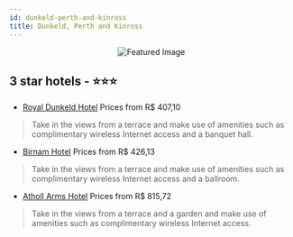 ```yaml
---
id: dunkeld-perth-and-kinross
title: Dunkeld, Perth and Kinross
---
```


<center><img src="https://i.travelapi.com/hotels/3000000/2550000/2541800/2541740/88980be8_z.jpg" alt="Featured Image" /></center>


##  3 star hotels - ⭐️⭐️⭐️

-    [Royal Dunkeld Hotel](https://us.hurb.com/hotels/dunkeld/royal-dunkeld-hotel-JNP-JP819303?cmp=18055) Prices from R$ 407,10
   > Take in the views from a terrace and make use of amenities such as complimentary wireless Internet access and a banquet hall.
-    [Birnam Hotel](https://us.hurb.com/hotels/dunkeld/birnam-hotel-JNP-JP00516V?cmp=18055) Prices from R$ 426,13
   > Take in the views from a terrace and make use of amenities such as complimentary wireless Internet access and a ballroom.
-    [Atholl Arms Hotel](https://us.hurb.com/hotels/dunkeld/atholl-arms-hotel-JNP-JP004645?cmp=18055) Prices from R$ 815,72
   > Take in the views from a terrace and a garden and make use of amenities such as complimentary wireless Internet access.
